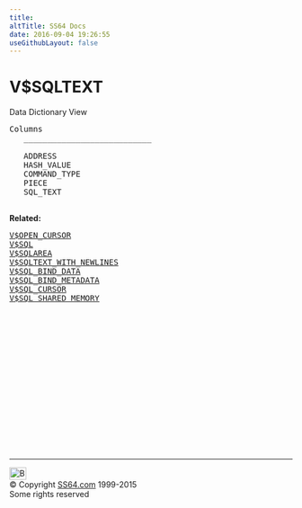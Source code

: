 ```yaml
---
title:
altTitle: SS64 Docs
date: 2016-09-04 19:26:55
useGithubLayout: false
---
```

<!-- #BeginLibraryItem "/Library/head_orav.lbi" --><!-- #EndLibraryItem --><h1>V$SQLTEXT </h1>  
 <p> Data Dictionary View </p> 
 
<pre>Columns
   ___________________________
 
   ADDRESS
   HASH_VALUE
   COMMAND_TYPE
   PIECE
   SQL_TEXT

</pre>
<p><b>Related:</b></p><pre><a href="V$OPEN_CURSOR.html">V$OPEN_CURSOR</a> 
<a href="V$SQL.html">V$SQL</a> 
<a href="V$SQLAREA.html">V$SQLAREA</a> 
<a href="V$SQLTEXT_WITH_NEWLINES.html">V$SQLTEXT_WITH_NEWLINES</a> 
<a href="V$SQL_BIND_DATA.html">V$SQL_BIND_DATA</a> 
<a href="V$SQL_BIND_METADATA.html">V$SQL_BIND_METADATA</a> 
<a href="V$SQL_CURSOR.html">V$SQL_CURSOR</a> 
<a href="V$SQL_SHARED_MEMORY.html">V$SQL_SHARED_MEMORY</a></pre><!-- #BeginLibraryItem "/Library/foot_orad.lbi" --><p>
<!-- oracle-footer -->
<ins class="adsbygoogle" style="display:inline-block;width:300px;height:250px" data-ad-client="ca-pub-6140977852749469" data-ad-slot="4275490898"></ins>
<script>
(adsbygoogle = window.adsbygoogle || []).push({});
</script></p>
<hr>
<div id="bl" class="footer"><a href="V$SQLTEXT.html#"><img src="../images/top.png" width="30" height="22" alt="Back to the Top"></a></div>
<div id="br" class="footer, tagline">© Copyright <a href="../index.html">SS64.com</a> 1999-2015<br>
Some rights reserved</div>
<!-- #EndLibraryItem -->

